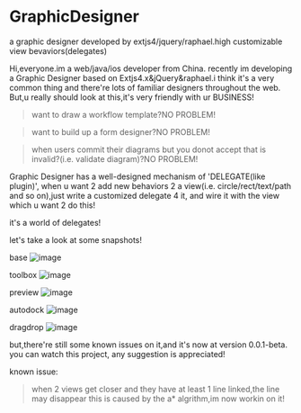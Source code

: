 # GraphicDesigner
a graphic designer developed by extjs4/jquery/raphael.high customizable view bevaviors(delegates)

Hi,everyone.im a web/java/ios developer from China.
recently im developing a Graphic Designer based on Extjs4.x&jQuery&raphael.i think it's a very common thing and 
there're lots of familiar designers throughout the web.
But,u really should look at this,it's very friendly with ur BUSINESS!
  >want to draw a workflow template?NO PROBLEM!

  >want to build up a form designer?NO PROBLEM!

  >when users commit their diagrams but you donot accept that is invalid?(i.e. validate diagram)?NO PROBLEM!
  
Graphic Designer has a well-designed mechanism of 'DELEGATE(like plugin)',
when u want 2 add new behaviors 2 a view(i.e. circle/rect/text/path and so on),just write a customized delegate 4 it,
  and wire it with the view which u want 2 do this!
  
it's a world of delegates!

let's take a look at some snapshots!

base
![image](https://raw.githubusercontent.com/dicolar/GraphicDesigner/master/base.png)

toolbox
![image](https://raw.githubusercontent.com/dicolar/GraphicDesigner/master/toolbox.png)

preview
![image](https://raw.githubusercontent.com/dicolar/GraphicDesigner/master/preview.png)

autodock
![image](https://raw.githubusercontent.com/dicolar/GraphicDesigner/master/autodock.png)

dragdrop
![image](https://raw.githubusercontent.com/dicolar/GraphicDesigner/master/drag-drop.png)

but,there're still some known issues on it,and it's now at version 0.0.1-beta.
you can watch this project, any suggestion is appreciated!

known issue:
>when 2 views get closer and they have at least 1 line linked,the line may disappear
  this is caused by the a* algrithm,im now workin on it!
